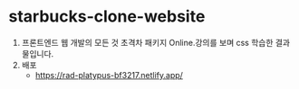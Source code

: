 # starbucks-clone-website
1. 프론트엔드 웹 개발의 모든 것 초격차 패키지 Online.강의를 보며 css 학습한 결과물입니다.
2. 배포
   - https://rad-platypus-bf3217.netlify.app/
